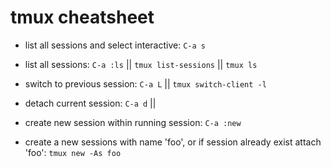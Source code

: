 # tmux cheatsheet

* list all sessions and select interactive: `C-a s`
* list all sessions: `C-a :ls` || `tmux list-sessions` || `tmux ls`
* switch to previous session: `C-a L` || `tmux switch-client -l`
* detach current session: `C-a d` ||
* create new session within running session: `C-a :new`


* create a new sessions with name 'foo', or if session already exist attach 'foo': `tmux new -As foo`



